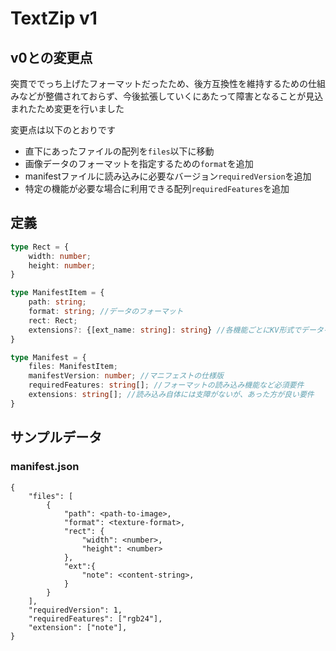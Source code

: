 # TextZip v1
## v0との変更点
突貫ででっち上げたフォーマットだったため、後方互換性を維持するための仕組みなどが整備されておらず、今後拡張していくにあたって障害となることが見込まれたため変更を行いました

変更点は以下のとおりです
- 直下にあったファイルの配列を`files`以下に移動
- 画像データのフォーマットを指定するための`format`を追加
- manifestファイルに読み込みに必要なバージョン`requiredVersion`を追加
- 特定の機能が必要な場合に利用できる配列`requiredFeatures`を追加

## 定義
```typescript
type Rect = {
    width: number;
    height: number;
}

type ManifestItem = {
    path: string;
    format: string; //データのフォーマット
    rect: Rect;
    extensions?: {[ext_name: string]: string} //各機能ごとにKV形式でデータを格納する／extensionに何も指定がない場合は定義しなくても良い
}

type Manifest = {
    files: ManifestItem;
    manifestVersion: number; //マニフェストの仕様版
    requiredFeatures: string[]; //フォーマットの読み込み機能など必須要件
    extensions: string[]; //読み込み自体には支障がないが、あった方が良い要件
}
```

## サンプルデータ
### manifest.json
```
{
    "files": [
        {
            "path": <path-to-image>,
            "format": <texture-format>,
            "rect": {
                "width": <number>,
                "height": <number>
            },
            "ext":{
                "note": <content-string>,
            }
        }
    ],
    "requiredVersion": 1,
    "requiredFeatures": ["rgb24"],
    "extension": ["note"],
}
```
